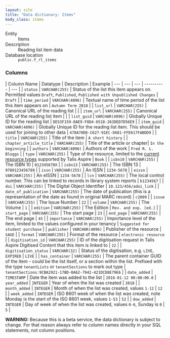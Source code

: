 ```yaml
---
layout: site
title: "Data dictionary: Items"
body_class: items
---
```


<dl>
  <dt>Entity</dt>
  <dd>Items</dd>

  <dt>Description</dt>
  <dd>Reading list item data</dd>

  <dt>Database location</dt>
  <dd><code>public.f_rl_items</code></dd>
</dl>

### Columns

| Column Name | Datatype | Description  | Example
| --- | --- | --- | ---------- | --- |
| `status` | `VARCHAR(255)` | Status of the list this item appears on. Permitted values `Draft`, `Published`, `Published with Unpublished Changes` | `Draft` |
| `time_period` | `VARCHAR(4096)` | Textual name of time period of the list this item appears on | `Autumn Term 2018` |
| `list_url` | `VARCHAR(255)` | Canonical URL of the reading list  |  |
| `item_url` | `VARCHAR(255)` | Canonical URL of the reading list item  |  |
| `list_guid` | `VARCHAR(4096)` | Globally Unique ID for the reading list | `DE53F159-8AE9-F8D4-6518-263DED7D56E9` |
| `item_guid` | `VARCHAR(4096)` | Globally Unique ID for the reading list item. This should be used for joining to other data | `478A70D8-C627-91EC-D681-FFE617FABDD9` |
| `title` | `VARCHAR(255)` | Title of the item | `A short history` |
| `chapter_article_title` | `VARCHAR(255)` | Title of the article or chapter| `In the beginning` |
| `authors` | `VARCHAR(4096)` | Authors of the work | `Fred R. L. Bloggs` |
| `type` | `VARCHAR(255)` | Type of the resource, limited to the [current resource types](https://support.talis.com/hc/en-us/articles/213182945-What-resource-types-are-supported-in-Talis-Aspire-Reading-Lists-) supported by Talis Aspire | `Book` |
| `isbn10` | `VARCHAR(255)` | The ISBN 10 | `012345678X` |
| `isbn13` | `VARCHAR(255)` | The ISBN 13 | `9780123456789` |
| `issn` | `VARCHAR(255)` | An ISSN | `1234-5678` |
| `eissn` | `VARCHAR(255)` | An eISSN | `1234-5678` |
| `lcn` | `VARCHAR(255)` | The local control number. This can be linked to records in library system reports | `b1234567` |
| `doi` | `VARCHAR(255)` | The Digital Object Identifier | `10.123/456/adoi_link` |
| `date_of_publication` | `VARCHAR(255)` | The date of publication (this is a representation of the date as found in original MARC record) | `c2009` |
| `issue` | `VARCHAR(255)` | The Issue Number | `22` |
| `volume` | `VARCHAR(255)` | The Volume | `1` |
| `edition` | `VARCHAR(255)` | The Edition | `Rev. and exp. [ed.]` |
| `start_page` | `VARCHAR(255)` | The start page | `23` |
| `end_page` | `VARCHAR(255)` | The end page | `45` |
| `importance` | `VARCHAR(255)` | Importance level of the item, limited to the values configured in your tenancy | `Suggested for student purchase` |
| `publisher` | `VARCHAR(4096)` | Publisher of the resource | `SAGE` |
| `format` | `VARCHAR(255)` | Format of the resource | `electronic resource` |
| `digitisation_id` | `VARCHAR(255)` | ID of the digitisation request in Talis Aspire Digitised Content that this item is linked to | `22` |
| `digitisation_status` | `VARCHAR(32)` | Status of the digitisation, e.g. `LIVE`, `EXPIRED` | `LIVE` |
| `has_container` | `VARCHAR(255)` | The parent container GUID of the item - could be the list itself, or a section within the list. Prefixed with the type `tenantLists` or `tenantSections` to mark out type  | `tenantSections:9CBA2921-17BD-0A62-7942-421DCD8E79E6` |
| `date_added` | `TIMESTAMP` | Date the item was added to the list | `2016-01-12 00:00:00.0`
| `year_added` | `INTEGER` | Year of when the list was created | `2018` |
| `month_added` | `INTEGER` | Month of when the list was created, values `1-12` | `12` |
| `week_added` | `INTEGER` | ISO 8601 week of when the list was created, note Monday is the start of the ISO 8601 week, values `1-53` | `52` |
| `dow_added` | `INTEGER` | Day of week of when the list was created, values `0-6`, Sunday is `0` | `5` |

**WARNING:** Because this is a beta service, the data dictionary is subject to change. For that reason always refer to column names directly in your SQL statements, not column positions.
